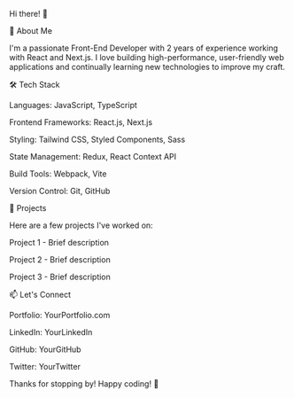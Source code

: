 Hi there! 👋

🚀 About Me

I'm a passionate Front-End Developer with 2 years of experience working with React and Next.js. I love building high-performance, user-friendly web applications and continually learning new technologies to improve my craft.

🛠 Tech Stack

Languages: JavaScript, TypeScript

Frontend Frameworks: React.js, Next.js

Styling: Tailwind CSS, Styled Components, Sass

State Management: Redux,  React Context API

Build Tools: Webpack, Vite

Version Control: Git, GitHub

📌 Projects

Here are a few projects I've worked on:

Project 1 - Brief description

Project 2 - Brief description

Project 3 - Brief description

📫 Let's Connect

Portfolio: YourPortfolio.com

LinkedIn: YourLinkedIn

GitHub: YourGitHub

Twitter: YourTwitter

Thanks for stopping by! Happy coding! 🚀


